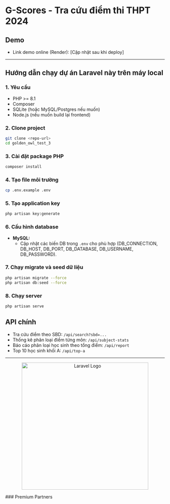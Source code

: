 
# G-Scores - Tra cứu điểm thi THPT 2024

## Demo
- Link demo online (Render): [Cập nhật sau khi deploy]

---

## Hướng dẫn chạy dự án Laravel này trên máy local

### 1. Yêu cầu
- PHP >= 8.1
- Composer
- SQLite (hoặc MySQL/Postgres nếu muốn)
- Node.js (nếu muốn build lại frontend)

### 2. Clone project
```bash
git clone <repo-url>
cd golden_owl_test_3
```

### 3. Cài đặt package PHP
```bash
composer install
```

### 4. Tạo file môi trường
```bash
cp .env.example .env
```

### 5. Tạo application key
```bash
php artisan key:generate
```

### 6. Cấu hình database
- **MySQL:**
  - Cập nhật các biến DB trong `.env` cho phù hợp (DB_CONNECTION, DB_HOST, DB_PORT, DB_DATABASE, DB_USERNAME, DB_PASSWORD).

### 7. Chạy migrate và seed dữ liệu
```bash
php artisan migrate --force
php artisan db:seed --force
```

### 8. Chạy server
```bash
php artisan serve
```
## API chính
- Tra cứu điểm theo SBD: `/api/search?sbd=...`
- Thống kê phân loại điểm từng môn: `/api/subject-stats`
- Báo cáo phân loại học sinh theo tổng điểm: `/api/report`
- Top 10 học sinh khối A: `/api/top-a`

---

<p align="center"><a href="https://laravel.com" target="_blank"><img src="https://raw.githubusercontent.com/laravel/art/master/logo-lockup/5%20SVG/2%20CMYK/1%20Full%20Color/laravel-logolockup-cmyk-red.svg" width="400" alt="Laravel Logo"></a></p>
### Premium Partners
